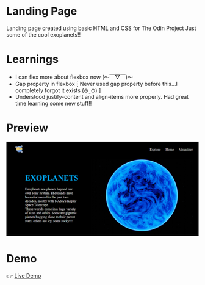 # Landing Page
Landing page created using basic HTML and CSS for The Odin Project
Just some of the cool exoplanets!!

# Learnings
* I can flex more about flexbox now (～￣▽￣)～
* Gap property in flexbox [ Never used gap property before this...I completely forgot it exists (⊙ˍ⊙) ]
* Understood justify-content and align-items more properly. 
Had great time learning some new stuff!! 

# Preview
![image](/preview-images/landing-page.png)

# Demo
👉 [Live Demo](https://ruchita1010.github.io/landing-page/)